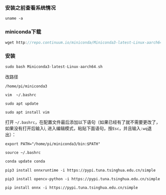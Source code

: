 

### 安装之前查看系统情况

```
uname -a
```

### miniconda下载

```c
wget http://repo.continuum.io/miniconda/Miniconda3-latest-Linux-aarch64.sh
```

### 安装

```c
sudo bash Miniconda3-latest-Linux-aarch64.sh
```

改路径

```
/home/pi/miniconda3
```

```
vim  ~/.bashrc
```

```
sudo apt update

sudo apt install vim
```

打开 `~/.bashrc`，在配置文件最后添加以下语句（如果已经有了就不需要更改了，如果没有打开后输入i, 进入编辑模式，粘贴下面语句，按`Esc`，并且输入`:wq`退出）：

```
export PATH="/home/pi/miniconda3/bin:$PATH"
```

```
source ~/.bashrc
```



```c
conda update conda
```

```
pip3 install onnxruntime -i https://pypi.tuna.tsinghua.edu.cn/simple

pip3 install opencv-python -i https://pypi.tuna.tsinghua.edu.cn/simple

pip install onnx -i https://pypi.tuna.tsinghua.edu.cn/simple
```


